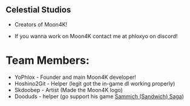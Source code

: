 ## Celestial Studios

* Creators of Moon4K!

* If you wanna work on Moon4K contact me at phloxyo on discord!

# Team Members:

* YoPhlox - Founder and main Moon4K developer!
* Hoshino2Git - Helper (legit got the in-game dl working properly)
* Skdoobep - Artist (Made the Moon4K logo)
* Dooduds - helper (go support his game [Sammich (Sandwich) Saga](https://dooduds.itch.io/sandwichsaga))
